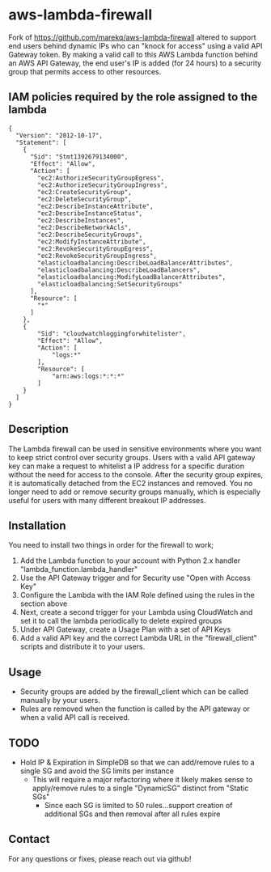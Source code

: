aws-lambda-firewall
===================

Fork of https://github.com/marekq/aws-lambda-firewall altered to support end users behind dynamic IPs who can "knock for access" using a valid API Gateway token. By making a valid call to this AWS Lambda function behind an AWS API Gateway, the end user's IP is added (for 24 hours) to a security group that permits access to other resources.

IAM policies required by the role assigned to the lambda
---------------------------------------------------------
```
{
  "Version": "2012-10-17",
  "Statement": [
    {
      "Sid": "Stmt1392679134000",
      "Effect": "Allow",
      "Action": [
        "ec2:AuthorizeSecurityGroupEgress",
        "ec2:AuthorizeSecurityGroupIngress",
        "ec2:CreateSecurityGroup",
        "ec2:DeleteSecurityGroup",
        "ec2:DescribeInstanceAttribute",
        "ec2:DescribeInstanceStatus",
        "ec2:DescribeInstances",
        "ec2:DescribeNetworkAcls",
        "ec2:DescribeSecurityGroups",
        "ec2:ModifyInstanceAttribute",
        "ec2:RevokeSecurityGroupEgress",
        "ec2:RevokeSecurityGroupIngress",
        "elasticloadbalancing:DescribeLoadBalancerAttributes",
        "elasticloadbalancing:DescribeLoadBalancers",
        "elasticloadbalancing:ModifyLoadBalancerAttributes",
        "elasticloadbalancing:SetSecurityGroups"
      ],
      "Resource": [
        "*"
      ]
    },
    {
        "Sid": "cloudwatchloggingforwhitelister",
        "Effect": "Allow",
        "Action": [
            "logs:*"
        ],
        "Resource": [
            "arn:aws:logs:*:*:*"
        ]
    }
  ]
}
```

Description
------------

The Lambda firewall can be used in sensitive environments where you want to keep strict control over security groups. Users with a valid API gateway key can make a request to whitelist a IP address for a specific duration without the need for access to the console. After the security group expires, it is automatically detached from the EC2 instances and removed. You no longer need to add or remove security groups manually, which is especially useful for users with many different breakout IP addresses.

Installation
------------

You need to install two things in order for the firewall to work;

1. Add the Lambda function to your account with Python 2.x handler "lambda_function.lambda_handler"
2. Use the API Gateway trigger and for Security use "Open with Access Key"
3. Configure the Lambda with the IAM Role defined using the rules in the section above
4. Next, create a second trigger for your Lambda using CloudWatch and set it to call the lambda periodically to delete expired groups
5. Under API Gateway, create a Usage Plan with a set of API Keys
5. Add a valid API key and the correct Lambda URL in the "firewall_client" scripts and distribute it to your users.

Usage
-----
- Security groups are added by the firewall_client which can be called manually by your users.
- Rules are removed when the function is called by the API gateway or when a valid API call is received.

TODO
-----
- Hold IP & Expiration in SimpleDB so that we can add/remove rules to a single SG and avoid the SG limits per instance
  - This will require a major refactoring where it likely makes sense to apply/remove rules to a single "DynamicSG" distinct from "Static SGs"
    - Since each SG is limited to 50 rules...support creation of additional SGs and then removal after all rules expire

Contact
-------

For any questions or fixes, please reach out via github!
